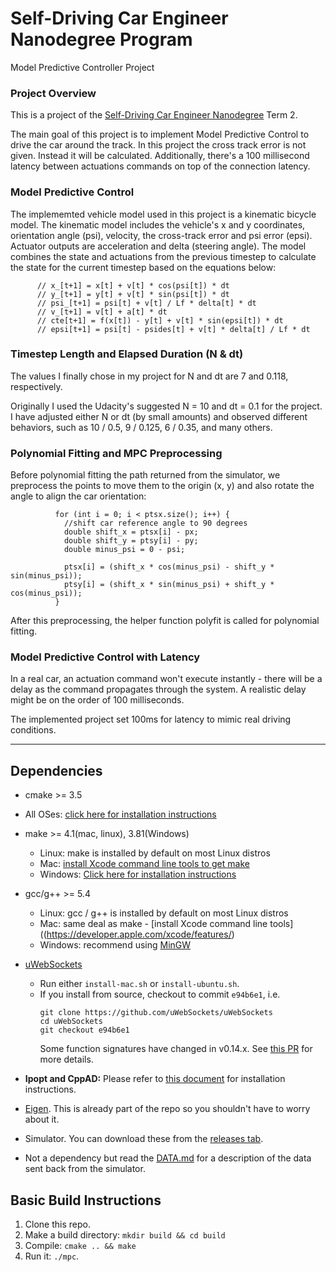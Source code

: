 # Self-Driving Car Engineer Nanodegree Program
Model Predictive Controller Project


### Project Overview
This is a project of the [Self-Driving Car Engineer Nanodegree](https://www.udacity.com/course/self-driving-car-engineer-nanodegree--nd013) Term 2. <br>

The main goal of this project is to implement Model Predictive Control to drive the car around the track. In this project the cross track error is not given. Instead it will be calculated. Additionally, there's a 100 millisecond latency between actuations commands on top of the connection latency.

### Model Predictive Control

The implememted vehicle model used in this project is a kinematic bicycle model. The kinematic model includes the vehicle's x and y coordinates, orientation angle (psi), velocity, the cross-track error and psi error (epsi). Actuator outputs are acceleration and delta (steering angle). The model combines the state and actuations from the previous timestep to calculate the state for the current timestep based on the equations below:
```
      // x_[t+1] = x[t] + v[t] * cos(psi[t]) * dt
      // y_[t+1] = y[t] + v[t] * sin(psi[t]) * dt
      // psi_[t+1] = psi[t] + v[t] / Lf * delta[t] * dt
      // v_[t+1] = v[t] + a[t] * dt
      // cte[t+1] = f(x[t]) - y[t] + v[t] * sin(epsi[t]) * dt
      // epsi[t+1] = psi[t] - psides[t] + v[t] * delta[t] / Lf * dt
```

### Timestep Length and Elapsed Duration (N & dt)

The values I finally chose in my project for N and dt are 7 and 0.118, respectively. 

Originally I used the Udacity's suggested N = 10 and dt = 0.1 for the project. I have adjusted either N or dt (by small amounts) and observed different behaviors, such as 10 / 0.5, 9 / 0.125, 6 / 0.35, and many others.

### Polynomial Fitting and MPC Preprocessing

Before polynomial fitting the path returned from the simulator, we preprocess the points to move them to the origin (x, y) and also rotate the angle to align the car orientation:
```
          for (int i = 0; i < ptsx.size(); i++) {
            //shift car reference angle to 90 degrees
            double shift_x = ptsx[i] - px;
            double shift_y = ptsy[i] - py;
            double minus_psi = 0 - psi;

            ptsx[i] = (shift_x * cos(minus_psi) - shift_y * sin(minus_psi));
            ptsy[i] = (shift_x * sin(minus_psi) + shift_y * cos(minus_psi));
          }
```

After this preprocessing, the helper function polyfit is called for polynomial fitting. 


### Model Predictive Control with Latency

In a real car, an actuation command won't execute instantly - there will be a delay as the command propagates through the system. A realistic delay might be on the order of 100 milliseconds.

The implemented project set 100ms for latency to mimic real driving conditions.

---


## Dependencies

* cmake >= 3.5
 * All OSes: [click here for installation instructions](https://cmake.org/install/)
* make >= 4.1(mac, linux), 3.81(Windows)
  * Linux: make is installed by default on most Linux distros
  * Mac: [install Xcode command line tools to get make](https://developer.apple.com/xcode/features/)
  * Windows: [Click here for installation instructions](http://gnuwin32.sourceforge.net/packages/make.htm)
* gcc/g++ >= 5.4
  * Linux: gcc / g++ is installed by default on most Linux distros
  * Mac: same deal as make - [install Xcode command line tools]((https://developer.apple.com/xcode/features/)
  * Windows: recommend using [MinGW](http://www.mingw.org/)
* [uWebSockets](https://github.com/uWebSockets/uWebSockets)
  * Run either `install-mac.sh` or `install-ubuntu.sh`.
  * If you install from source, checkout to commit `e94b6e1`, i.e.
    ```
    git clone https://github.com/uWebSockets/uWebSockets
    cd uWebSockets
    git checkout e94b6e1
    ```
    Some function signatures have changed in v0.14.x. See [this PR](https://github.com/udacity/CarND-MPC-Project/pull/3) for more details.

* **Ipopt and CppAD:** Please refer to [this document](https://github.com/udacity/CarND-MPC-Project/blob/master/install_Ipopt_CppAD.md) for installation instructions.
* [Eigen](http://eigen.tuxfamily.org/index.php?title=Main_Page). This is already part of the repo so you shouldn't have to worry about it.
* Simulator. You can download these from the [releases tab](https://github.com/udacity/self-driving-car-sim/releases).
* Not a dependency but read the [DATA.md](./DATA.md) for a description of the data sent back from the simulator.


## Basic Build Instructions

1. Clone this repo.
2. Make a build directory: `mkdir build && cd build`
3. Compile: `cmake .. && make`
4. Run it: `./mpc`.
